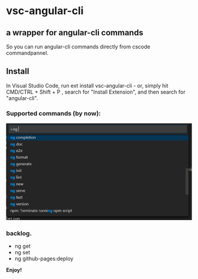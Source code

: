 # vsc-angular-cli
## a wrapper for angular-cli commands
So you can run angular-cli commands directly from cscode commandpannel.

## Install

In Visual Studio Code, run  ext install vsc-angular-cli  - or, simply hit  CMD/CTRL + Shift + P , search for "Install Extension", and then search for "angular-cli".

### Supported commands (by now):
![vsc-angular-cli features](images/ngCmd.png)


### backlog.
* ng get
* ng set
* ng github-pages:deploy

**Enjoy!**


